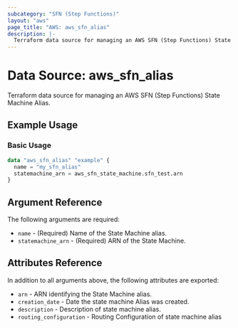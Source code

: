 ```yaml
---
subcategory: "SFN (Step Functions)"
layout: "aws"
page_title: "AWS: aws_sfn_alias"
description: |-
  Terraform data source for managing an AWS SFN (Step Functions) State Machine Alias.
---
```


# Data Source: aws_sfn_alias

Terraform data source for managing an AWS SFN (Step Functions) State Machine Alias.

## Example Usage

### Basic Usage

```terraform
data "aws_sfn_alias" "example" {
  name = "my_sfn_alias"
  statemachine_arn = aws_sfn_state_machine.sfn_test.arn
}
```

## Argument Reference

The following arguments are required:

* `name` - (Required) Name of the State Machine alias.
* `statemachine_arn` - (Required) ARN of the State Machine.

## Attributes Reference

In addition to all arguments above, the following attributes are exported:

* `arn` - ARN identifying the State Machine alias.
* `creation_date` - Date the state machine Alias was created.
* `description` - Description of state machine alias.
* `routing_configuration` - Routing Configuration of state machine alias
